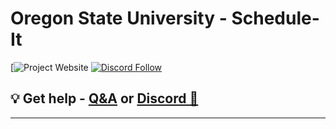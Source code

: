 # Oregon State University - Schedule-It
[![Project Website](https://img.shields.io/badge/Official%20Website-agpt.co-blue?style=flat&logo=world&logoColor=white)
[![Discord Follow](https://dcbadge.vercel.app/api/server/autogpt?style=flat)]([https://discord.gg/autogpt](https://discord.gg/9xHzws5D))

## 💡 Get help - [Q&A](https://github.com/Significant-Gravitas/Auto-GPT/discussions/categories/q-a) or [Discord 💬](https://discord.gg/autogpt)

<hr/>
